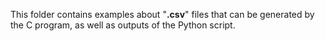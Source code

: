 This folder contains examples about "**.csv**" files that can be generated by the C program, as well as outputs of the Python script.
